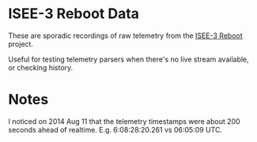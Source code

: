 ISEE-3 Reboot Data
==================

These are sporadic recordings of raw telemetry from the
[ISEE-3 Reboot](http://spacecollege.org/isee3/ "ISEE-3 Reboot homepage")
project.

Useful for testing telemetry parsers when there's no live stream
available, or checking history.

Notes
=====

I noticed on 2014 Aug 11 that the telemetry timestamps were
about 200 seconds ahead of realtime.
E.g. 6:08:28:20.261 vs 06:05:09 UTC.
